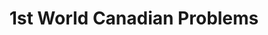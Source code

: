 ---
layout: post
title:  "1st World Canadian Problems"
categories: meme-template
template_id: 311
---